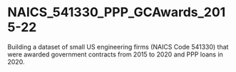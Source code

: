 # NAICS_541330_PPP_GCAwards_2015-22
Building a dataset of small US engineering firms (NAICS Code 541330) that were awarded government contracts from 2015 to 2020 and PPP loans in 2020.
